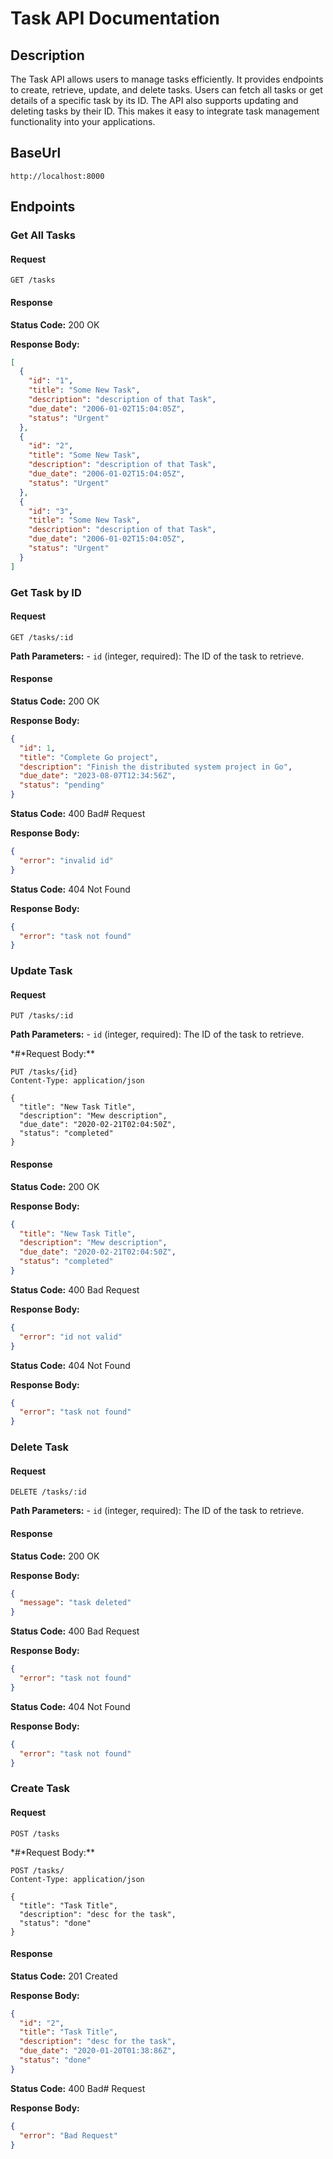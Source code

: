 # Task API Documentation

## Description

The Task API allows users to manage tasks efficiently. It provides endpoints to create, retrieve, update, and delete tasks. Users can fetch all tasks or get details of a specific task by its ID. The API also supports updating and deleting tasks by their ID. This makes it easy to integrate task management functionality into your applications.

## BaseUrl

```
http://localhost:8000
```

## Endpoints

### Get All Tasks

#### Request

`GET /tasks`

#### Response

**Status Code:** 200 OK

**Response Body:**

```json
[
  {
    "id": "1",
    "title": "Some New Task",
    "description": "description of that Task",
    "due_date": "2006-01-02T15:04:05Z",
    "status": "Urgent"
  },
  {
    "id": "2",
    "title": "Some New Task",
    "description": "description of that Task",
    "due_date": "2006-01-02T15:04:05Z",
    "status": "Urgent"
  },
  {
    "id": "3",
    "title": "Some New Task",
    "description": "description of that Task",
    "due_date": "2006-01-02T15:04:05Z",
    "status": "Urgent"
  }
]
```

### Get Task by ID

#### Request

`GET /tasks/:id`

**Path Parameters:** - `id` (integer, required): The ID of the task to retrieve.

#### Response

**Status Code:** 200 OK

**Response Body:**

```json
{
  "id": 1,
  "title": "Complete Go project",
  "description": "Finish the distributed system project in Go",
  "due_date": "2023-08-07T12:34:56Z",
  "status": "pending"
}
```

**Status Code:** 400 Bad# Request

**Response Body:**

```json
{
  "error": "invalid id"
}
```

**Status Code:** 404 Not Found

**Response Body:**

```json
{
  "error": "task not found"
}
```

### Update Task

#### Request

`PUT /tasks/:id`

**Path Parameters:** - `id` (integer, required): The ID of the task to retrieve.

*#*Request Body:\*\*

```http
PUT /tasks/{id}
Content-Type: application/json

{
  "title": "New Task Title",
  "description": "Mew description",
  "due_date": "2020-02-21T02:04:50Z",
  "status": "completed"
}
```

#### Response

**Status Code:** 200 OK

**Response Body:**

```json
{
  "title": "New Task Title",
  "description": "Mew description",
  "due_date": "2020-02-21T02:04:50Z",
  "status": "completed"
}
```

**Status Code:** 400 Bad Request

**Response Body:**

```json
{
  "error": "id not valid"
}
```

**Status Code:** 404 Not Found

**Response Body:**

```json
{
  "error": "task not found"
}
```

### Delete Task

#### Request

`DELETE /tasks/:id`

**Path Parameters:** - `id` (integer, required): The ID of the task to retrieve.

#### Response

**Status Code:** 200 OK

**Response Body:**

```json
{
  "message": "task deleted"
}
```

**Status Code:** 400 Bad Request

**Response Body:**

```json
{
  "error": "task not found"
}
```

**Status Code:** 404 Not Found

**Response Body:**

```json
{
  "error": "task not found"
}
```

### Create Task

#### Request

`POST /tasks`

*#*Request Body:\*\*

```http
POST /tasks/
Content-Type: application/json

{
  "title": "Task Title",
  "description": "desc for the task",
  "status": "done"
}
```

#### Response

**Status Code:** 201 Created

**Response Body:**

```json
{
  "id": "2",
  "title": "Task Title",
  "description": "desc for the task",
  "due_date": "2020-01-20T01:38:86Z",
  "status": "done"
}
```

**Status Code:** 400 Bad# Request

**Response Body:**

```json
{
  "error": "Bad Request"
}
```
